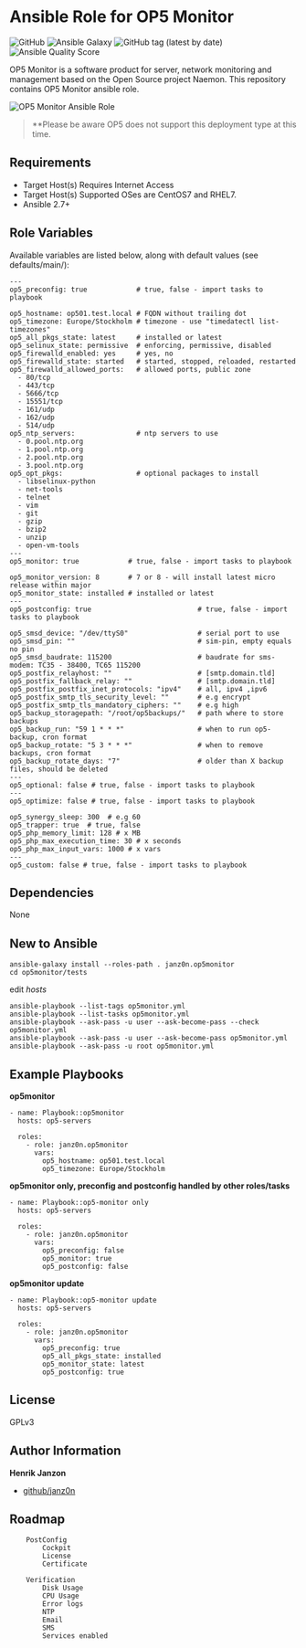 Ansible Role for OP5 Monitor
=========

![GitHub](https://img.shields.io/github/license/janz0n/op5-monitor-ansible.svg)
![Ansible Galaxy](https://img.shields.io/badge/ansible--galaxy-janz0n.op5monitor-blue.svg)
![GitHub tag (latest by date)](https://img.shields.io/github/tag-date/janz0n/op5-monitor-ansible.svg?label=version)
![Ansible Quality Score](https://img.shields.io/ansible/quality/40176.svg)

OP5 Monitor is a software product for server, network monitoring and management based on the Open Source project Naemon. This repository contains OP5 Monitor ansible role.

![OP5 Monitor Ansible Role](https://user-images.githubusercontent.com/48694372/56851072-2d796d00-690b-11e9-9fe8-999b1696f268.png)

> **Please be aware OP5 does not support this deployment type at this time.

Requirements
------------

* Target Host(s) Requires Internet Access
* Target Host(s) Supported OSes are CentOS7 and RHEL7.
* Ansible 2.7+

Role Variables
--------------

Available variables are listed below, along with default values (see defaults/main/):

```
---
op5_preconfig: true            # true, false - import tasks to playbook 

op5_hostname: op501.test.local # FQDN without trailing dot
op5_timezone: Europe/Stockholm # timezone - use "timedatectl list-timezones"
op5_all_pkgs_state: latest     # installed or latest 
op5_selinux_state: permissive  # enforcing, permissive, disabled
op5_firewalld_enabled: yes     # yes, no
op5_firewalld_state: started   # started, stopped, reloaded, restarted
op5_firewalld_allowed_ports:   # allowed ports, public zone
  - 80/tcp
  - 443/tcp
  - 5666/tcp
  - 15551/tcp
  - 161/udp
  - 162/udp
  - 514/udp
op5_ntp_servers:               # ntp servers to use
  - 0.pool.ntp.org
  - 1.pool.ntp.org
  - 2.pool.ntp.org
  - 3.pool.ntp.org
op5_opt_pkgs:                  # optional packages to install
  - libselinux-python
  - net-tools
  - telnet
  - vim
  - git
  - gzip
  - bzip2
  - unzip
  - open-vm-tools
---
op5_monitor: true            # true, false - import tasks to playbook

op5_monitor_version: 8       # 7 or 8 - will install latest micro release within major
op5_monitor_state: installed # installed or latest
---
op5_postconfig: true                          # true, false - import tasks to playbook

op5_smsd_device: "/dev/ttyS0"                 # serial port to use
op5_smsd_pin: ""                              # sim-pin, empty equals no pin
op5_smsd_baudrate: 115200                     # baudrate for sms-modem: TC35 - 38400, TC65 115200
op5_postfix_relayhost: ""                     # [smtp.domain.tld] 
op5_postfix_fallback_relay: ""                # [smtp.domain.tld]
op5_postfix_postfix_inet_protocols: "ipv4"    # all, ipv4 ,ipv6
op5_postfix_smtp_tls_security_level: ""       # e.g encrypt
op5_postfix_smtp_tls_mandatory_ciphers: ""    # e.g high
op5_backup_storagepath: "/root/op5backups/"   # path where to store backups
op5_backup_run: "59 1 * * *"                  # when to run op5-backup, cron format
op5_backup_rotate: "5 3 * * *"                # when to remove backups, cron format
op5_backup_rotate_days: "7"                   # older than X backup files, should be deleted
---
op5_optional: false # true, false - import tasks to playbook
---
op5_optimize: false # true, false - import tasks to playbook

op5_synergy_sleep: 300  # e.g 60
op5_trapper: true  # true, false
op5_php_memory_limit: 128 # x MB
op5_php_max_execution_time: 30 # x seconds
op5_php_max_input_vars: 1000 # x vars
---
op5_custom: false # true, false - import tasks to playbook
```

Dependencies
------------

None

New to Ansible
--------------

```
ansible-galaxy install --roles-path . janz0n.op5monitor
cd op5monitor/tests
```

edit *hosts*

```
ansible-playbook --list-tags op5monitor.yml
ansible-playbook --list-tasks op5monitor.yml
ansible-playbook --ask-pass -u user --ask-become-pass --check op5monitor.yml
ansible-playbook --ask-pass -u user --ask-become-pass op5monitor.yml
ansible-playbook --ask-pass -u root op5monitor.yml
```

Example Playbooks
----------------

**op5monitor**

```
- name: Playbook::op5monitor
  hosts: op5-servers 
 
  roles:
    - role: janz0n.op5monitor
      vars:
        op5_hostname: op501.test.local
        op5_timezone: Europe/Stockholm
```

**op5monitor only, preconfig and postconfig handled by other roles/tasks**

```
- name: Playbook::op5-monitor only
  hosts: op5-servers 
 
  roles:
    - role: janz0n.op5monitor
      vars: 
        op5_preconfig: false  
        op5_monitor: true
        op5_postconfig: false
```

**op5monitor update**
```
- name: Playbook::op5-monitor update
  hosts: op5-servers 
 
  roles:
    - role: janz0n.op5monitor
      vars:
        op5_preconfig: true
        op5_all_pkgs_state: installed
        op5_monitor_state: latest
        op5_postconfig: true
```

License
-------

GPLv3

Author Information
------------------

**Henrik Janzon**

* [github/janz0n](https://github.com/janz0n)

Roadmap
-----------------

```
    PostConfig
        Cockpit
        License
        Certificate

    Verification
        Disk Usage
        CPU Usage
        Error logs
        NTP
        Email
        SMS
        Services enabled
```
